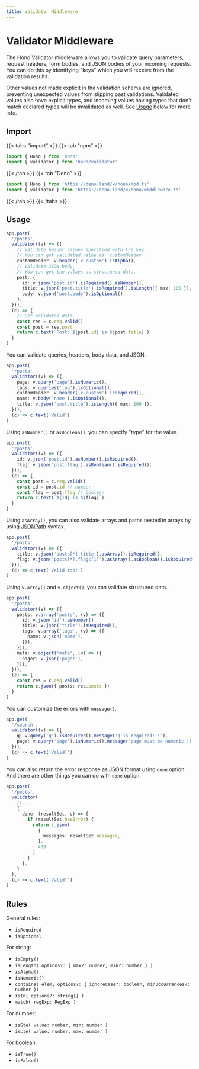 ```yaml
---
title: Validator Middleware
---
```


# Validator Middleware

The Hono Validator middleware allows you to validate query parameters, request headers, form bodies, and JSON bodies of your incoming requests.
You can do this by identifying "keys" which you will receive from the validation results.

Other values not made explicit in the validation schema are ignored, preventing unexpected values from slipping past validations.
Validated values also have explicit types, and incoming values having types that don't match declared types will be invalidated as well. See [Usage](#usage) below for more info.

## Import

{{< tabs "import" >}}
{{< tab "npm" >}}

```ts
import { Hono } from 'hono'
import { validator } from 'hono/validator'
```

{{< /tab >}}
{{< tab "Deno" >}}

```ts
import { Hono } from 'https://deno.land/x/hono/mod.ts'
import { validator } from 'https://deno.land/x/hono/middleware.ts'
```

{{< /tab >}}
{{< /tabs >}}

## Usage

```ts
app.post(
  '/posts',
  validator((v) => ({
    // Validate header values specified with the key.
    // You can get validated value as `customHeader`.
    customHeader: v.header('x-custom').isAlpha(),
    // Validate JSON body.
    // You can get the values as structured data.
    post: {
      id: v.json('post.id').isRequired().asNumber(),
      title: v.json('post.title').isRequired().isLength({ max: 100 }),
      body: v.json('post.body').isOptional(),
    },
  })),
  (c) => {
    // Get validated data.
    const res = c.req.valid()
    const post = res.post
    return c.text(`Post: ${post.id} is ${post.title}`)
  }
)
```

You can validate queries, headers, body data, and JSON.

```ts
app.post(
  '/posts',
  validator((v) => ({
    page: v.query('page').isNumeric(),
    tags: v.queries('tag').isOptional(),
    customHeader: v.header('x-custom').isRequired(),
    name: v.body('name').isOptional(),
    title: v.json('post.title').isLength({ max: 100 }),
  })),
  (c) => c.text('Valid')
)
```

Using `asNumber()` or `asBoolean()`, you can specify "type" for the value.

```ts
app.post(
  '/posts',
  validator((v) => ({
    id: v.json('post.id').asNumber().isRequired(),
    flag: v.json('post.flag').asBoolean().isRequired(),
  })),
  (c) => {
    const post = c.req.valid()
    const id = post.id // number
    const flag = post.flag // boolean
    return c.text(`${id} is ${flag}`)
  }
)
```

Using `asArray()`, you can also validate arrays and paths nested in arrays by using [JSONPath](https://jsonpath.com) syntax.

```ts
app.post(
  '/posts',
  validator((v) => ({
    title: v.json('posts[*].title').asArray().isRequired(),
    flag: v.json('posts[*].flags[1]').asArray().asBoolean().isRequired(),
  })),
  (c) => c.text('Valid too!')
)
```

Using `v.array()` and `v.object()`, you can validate structured data.

```ts
app.post(
  '/posts',
  validator((v) => ({
    posts: v.array('posts', (v) => ({
      id: v.json('id').asNumber(),
      title: v.json('title').isRequired(),
      tags: v.array('tags', (v) => ({
        name: v.json('name'),
      })),
    })),
    meta: v.object('meta', (v) => ({
      pager: v.json('pager'),
    })),
  })),
  (c) => {
    const res = c.req.valid()
    return c.json({ posts: res.posts })
  }
)
```

You can customize the errors with `message()`.

```ts
app.get(
  '/search',
  validator((v) => ({
    q: v.query('q').isRequired().message('q is required!!!'),
    page: v.query('page').isNumeric().message('page must be numeric!!!'),
  })),
  (c) => c.text('Valid!')
)
```

You can also return the error response as JSON format using `done` option.
And there are other things you can do with `done` option.

```ts
app.post(
  '/posts',
  validator(
    //...
    {
      done: (resultSet, c) => {
        if (resultSet.hasError) {
          return c.json(
            {
              messages: resultSet.messages,
            },
            400
          )
        }
      },
    }
  ),
  (c) => c.text('Valid!')
)
```

## Rules

General rules:

- `isRequired`
- `isOptional`

For string:

- `isEmpty()`
- `isLength( options?: { max?: number, min?: number } )`
- `isAlpha()`
- `isNumeric()`
- `contains( elem, options?: { ignoreCase?: boolean, minOccurrences?: number })`
- `isIn( options?: string[] )`
- `match( regExp: RegExp )`

For number:

- `isGte( value: number, min: number )`
- `isLte( value: number, max: number )`

For boolean:

- `isTrue()`
- `isFalse()`
